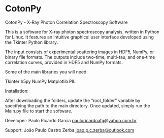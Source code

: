 # CotonPy
CotonPy - X-Ray Photon Correlation Spectroscopy Software

This is a software for X-ray photon spectroscopy analysis, written in Python for Linux. It features an intuitive graphical user interface developed using the Tkinter Python library.

The input consists of experimental scattering images in HDF5, NumPy, or binary file formats. The outputs include two-time, multi-tau, and one-time correlation curves, provided in HDF5 and NumPy formats.

Some of the main libraries you will need:

Tkinter
h5py
NumPy
Matplotlib
PIL

Installation:

After downloading the folders, update the “root_folder” variable by specifying the path to the main directory. Once updated, simply run the Main.py file to start the software.

Developer: Paulo Ricardo Garcia <pauloricardoafg@yahoo.com.br>

Support: João Paulo Castro Zerba <joao.p.c.zerba@outlook.com>

